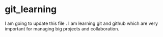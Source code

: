 # git_learning
I am going to update this file . 
I am learning git and github which are very important for managing big projects and collaboration. 
